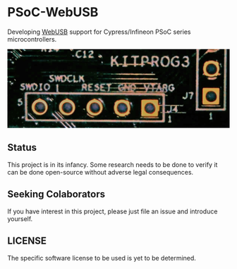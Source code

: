 # PSoC-WebUSB
Developing [WebUSB][1] support for Cypress/Infineon PSoC series microcontrollers.

![kitprog3][2]

## Status

This project is in its infancy.   Some research needs to be done to verify it can be done open-source without adverse legal consequences.

## Seeking Colaborators

If you have interest in this project, please just file an issue and introduce yourself.

## LICENSE
The specific software license to be used is yet to be determined.  

[1]: https://github.com/WICG/webusb#readme "WebUSB project on github"
[2]: ./KitProg3.jpg